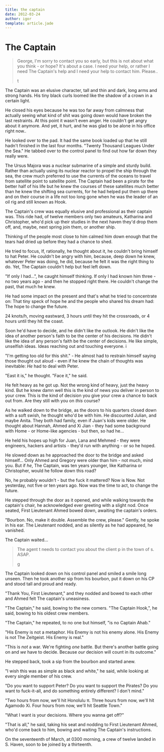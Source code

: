 ```yaml
---
title: the captain
date: 2012-03-24
author: igor
template: article.jade
---
```


# The Captain

> George, I'm sorry to contact you so early, but this is not about what you think - or hope? It's about a case. I need your help, or rather I need The Captain's help and I need your help to contact him. Please..
>
> t

The Captain was an elusive character, tall and thin and dark, long arms and strong hands.
His tiny black curls loomed like the shadow of a crown in a certain light.

He closed his eyes because he was too far away from calmness that actually seeing what kind of shit was going down would have broken the last restraints.
At this point it wasn't even anger.
He couldn't get angry about it anymore.
And yet, it hurt, and he was glad to be alone in his office right now..

He looked over to the pad.
It had the same book loaded up that he still hadn't finished in the last four months.
"Twenty Thousand Leagues Under the Sea." He tabbed over to the control panel to find out how far down they really were.

The Ursus Majora was a nuclear submarine of a simple and sturdy build.
Rather than actually using its nuclear reactor to propel the ship through the sea, the crew much preferred to use the currents of the oceans to travel from satellite point to satellite point.
The Captain had been a pirate for the better half of his life but he knew the courses of these satellites much better than he knew the shifting sea currents, for he had helped put them up there and on their course in a life not too long gone when he was the leader of an oil rig and still known as Hook.

The Captain's crew was equally elusive and professional as their captain was.
This ride had, of twelve members only two amateurs, Katharina and Christopher, who'd pick up their studies in the next haven they'd drop them off, and, maybe, next spring join them, or another ship.

Thinking of the people most close to him calmed him down enough that the tears had dried up before they had a chance to shed.

He tried to focus, If, rationally, he thought about it, he couldn't bring himself to hat Peter.
He couldn't be angry with him, because, deep down he knew, whatever Peter was doing, he did, because he felt it was the right thing to do.
Yet, The Captain couldn't help but feel left down.

"If only I had...", he caught himself thinking.
If only I had known him three - no two years ago - and then he stopped right there.
He couldn't change the past, that much he knew.

He had some impact on the present and that's what he tried to concentrate on: That tiny speck of hope he and the people who shared his dream had: The hope to change the future.

24 knots/h, moving eastward, 3 hours until they hit the crossroads, or 4 hours until they hit the coast.

Soon he'd have to decide, and he didn't like the outlook.
He didn't like the idea of another person's faith to be the center of his decisions.
He didn't like the idea of any person's faith be the center of decisions.
He like simple, unselfish ideas.
Ideas reaching out and touching everyone.
i

"I'm getting too old for this shit." - He almost had to restrain himself saying those thought out aloud - even if he knew the chain of thoughts was inevitable: *He* had to deal with Peter.

"East it is," he thought.
"Face it," he said.

He felt heavy as he got up.
Not the wrong kind of heavy, just the heavy kind.
But he knew damn well this is the kind of news you deliver in person to your crew.
This is the kind of decision you give your crew a chance to back out from.
Are they still with you on *this* course?

As he walked down to the bridge, as the doors to his quarters closed down with a soft swish, he thought who'd be with him.
He discounted Julian, and maybe Anita.
They both had family, even if Juan's kids were older.
He thought about Hannah, Ahmed and Xi Jian - they had some background with Home - or Home-like agencies - but then, so had he...

He held his hopes up high for Juan, Lana and Mehmed - they were engineers, hackers and artists - they'd run with anything - or so he hoped.

He slowed down as he approached the door to the bridge and asked himself...
Only Ahmed and Gregory were older than him - not much, mind you.
But if *he*, The Captain, was ten years younger, like Katharina or Christopher, would he follow down this road?

No, he probably wouldn't - but the fuck it mattered? Now is Now.
Not yesterday, not five or ten years ago.
Now was the time to act, to change the future.

He stepped through the door as it opened, and while walking towards the captain's chair, he acknowledged ever greeting with a slight nod.
Once seated, First Lieutenant Ahmed bowed down, awaiting the captain's orders.

"Bourbon.
No, make it double.
Assemble the crew, please." Gently, he spoke in his ear.
The Lieutenant nodded, and as silently as he had appeared, he vanished.

The Captain waited...

> The agent t needs to contact you about the client p in the town of s. ASAP.
>
> g

The Captain looked down on his control panel and smiled a smile long unseen.
Then he took another sip from his bourbon, put it down on his CP and stood tall and proud and ready.

"Thank You, First Lieutenant," and they nodded and bowed to each other and Ahmed felt The captain's uneasiness.

"The Captain," he said, bowing to the new comers.
"The Captain Hook,", he said, bowing to his oldest crew members.

"The Captain," he repeated, to no one but himself, "is no Captain Ahab."

"His Enemy is not a metaphor.
His Enemy is not his enemy alone.
His Enemy is not The Zeitgeist.
His Enemy is real."

"This is *not* a war.
We're fighting *one* battle.
But there's another battle going on and *we* have to decide.
Because *our* decision will count in its outcome."

He stepped back, took a sip from the bourbon and started anew.

"I wish this was as simple as black and white," he said, while looking at every single member of his crew.

"Do you want to support Peter? Do you want to support the Pirates? Do you want to fuck-it-all, and do something entirely different? I don't mind."

"Two hours from now, we'll hit Honolulu π.
Three hours from now, we'll hit Agamodo Xi.
Four hours from now, we'll hit Seattle Town."

"What I want is your decisions.
Where you wanna get off?"

"That is all," he said, taking his seat and nodding to First Lieutenant Ahmed, who'd come back to him, bowing and waiting The Captain's instructions.

On the seventeenth of March, at 0300 morning, a crew of twelve landed in S.
Haven, soon to be joined by a thirteenth.
